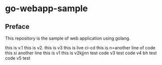 # go-webapp-sample



## Preface
This repository is the sample of web application using golang.

this is v.1
this is v2.
this is v3
this is live ci-cd
this is n=another line of code
this si another line
this is v1
this is v2kjjnn
test code v3
test code v4
bh
test code v5
test 
